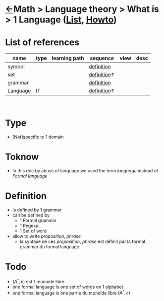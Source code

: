 <head><link rel="stylesheet" href="../../../../md.css"/><script src="../../../../md.js"></script></head>

[//]: #(Reference)
[Repo_Readme]:   ../list/object_list.md
[Item_List]:     ../list/language_list.md
[Item_Howto]:    ../howto/language_howto.md

[Language_Whatis]: ../../../../doc-it/whatis/language_whatis.md
[Grammar_Whatis]:  ../whatis/grammar_whatis.md
[Set_Whatis]:      ../../theory_set/whatis/set/README.md
[Symbol_Whatis]:   ../list/object_list.md


# [&larr;][Repo_Readme]Math > Language theory > What is > 1 Language ([List][Item_List], [Howto][Item_Howto])



# List of references
|name|type|learning path|sequence|view|desc|
|-|-|-|-|-|-|
|symbol|||[definition][Symbol_Whatis]|
|set|||[definition][Set_Whatis]&uarr;|
|grammar|||[definition][Grammar_Whatis]|
|Language|IT||[definition][Language_Whatis]&uarr;|
<br>




# Type
- [Not]specific to 1 domain
# Toknow 
- In this doc by abuse of language we used the term *language* instead of *Formal language*

# Definition
- is defined  by 1 grammar
- can be defined  by
  - 1 Formal grammar
  - 1 Regexp
  - 1 Set of word
- allow to write *proposition*, *phrase*
  - la syntaxe de ces *proposition*, *phrase* est définit par la formal grammar du formal language 

# Todo

- $(A^*, \varepsilon)$ est 1 monoïde libre
- one formal language  is one set of words on 1 alphabet
- one formal language is one partie du monoïde libre $(A^*, \varepsilon)$

